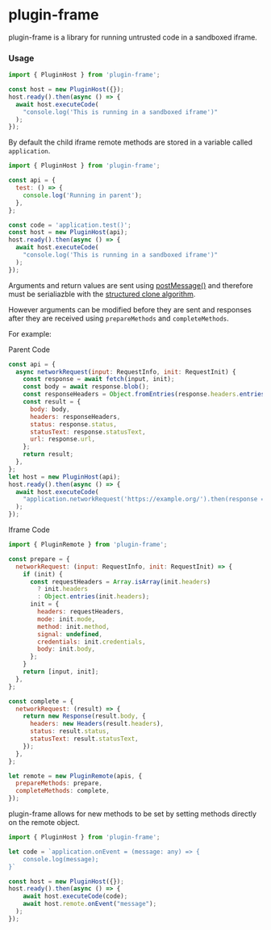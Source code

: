 # plugin-frame

plugin-frame is a library for running untrusted code in a sandboxed iframe.

### Usage

```js
import { PluginHost } from 'plugin-frame';

const host = new PluginHost({});
host.ready().then(async () => {
  await host.executeCode(
    "console.log('This is running in a sandboxed iframe')"
  );
});
```

By default the child iframe remote methods are stored in a variable called `application`.

```js
import { PluginHost } from 'plugin-frame';

const api = {
  test: () => {
    console.log('Running in parent');
  },
};

const code = 'application.test()';
const host = new PluginHost(api);
host.ready().then(async () => {
  await host.executeCode(
    "console.log('This is running in a sandboxed iframe')"
  );
});
```

Arguments and return values are sent using [postMessage()](https://developer.mozilla.org/en-US/docs/Web/API/Window.postMessage) and therefore must be serialiazble with the [structured clone algorithm](https://developer.mozilla.org/en-US/docs/Web/API/Web_Workers_API/Structured_clone_algorithm).

However arguments can be modified before they are sent and responses after they are received using `prepareMethods` and `completeMethods`.

For example:

Parent Code

```js
const api = {
  async networkRequest(input: RequestInfo, init: RequestInit) {
    const response = await fetch(input, init);
    const body = await response.blob();
    const responseHeaders = Object.fromEntries(response.headers.entries());
    const result = {
      body: body,
      headers: responseHeaders,
      status: response.status,
      statusText: response.statusText,
      url: response.url,
    };
    return result;
  },
};
let host = new PluginHost(api);
host.ready().then(async () => {
  await host.executeCode(
    "application.networkRequest('https://example.org/').then(response => console.log(response))"
  );
});
```

Iframe Code

```js
import { PluginRemote } from 'plugin-frame';

const prepare = {
  networkRequest: (input: RequestInfo, init: RequestInit) => {
    if (init) {
      const requestHeaders = Array.isArray(init.headers)
        ? init.headers
        : Object.entries(init.headers);
      init = {
        headers: requestHeaders,
        mode: init.mode,
        method: init.method,
        signal: undefined,
        credentials: init.credentials,
        body: init.body,
      };
    }
    return [input, init];
  },
};

const complete = {
  networkRequest: (result) => {
    return new Response(result.body, {
      headers: new Headers(result.headers),
      status: result.status,
      statusText: result.statusText,
    });
  },
};

let remote = new PluginRemote(apis, {
  prepareMethods: prepare,
  completeMethods: complete,
});
```

plugin-frame allows for new methods to be set by setting methods directly on the remote object.

```js
import { PluginHost } from 'plugin-frame';

let code = `application.onEvent = (message: any) => {
    console.log(message);
}`

const host = new PluginHost({});
host.ready().then(async () => {
    await host.executeCode(code);
    await host.remote.onEvent("message");
  );
});
```
